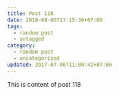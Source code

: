 ```yaml
---
title: Post 118
date: 2018-08-06T17:15:36+07:00
tags:
  - random post
  - untagged
category:
  - random post
  - uncategorized
updated: 2017-07-08T11:08:42+07:00
---
```

This is content of post 118